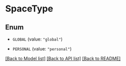 # SpaceType

## Enum


* `GLOBAL` (value: `"global"`)

* `PERSONAL` (value: `"personal"`)


[[Back to Model list]](../README.md#documentation-for-models) [[Back to API list]](../README.md#documentation-for-api-endpoints) [[Back to README]](../README.md)



